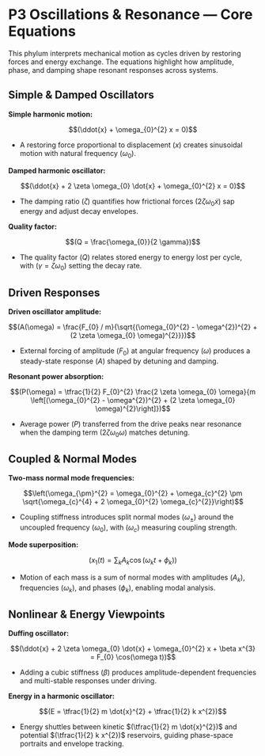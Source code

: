 # P3 Oscillations & Resonance — Core Equations

This phylum interprets mechanical motion as cycles driven by restoring forces and energy exchange. The equations highlight how amplitude, phase, and damping shape resonant responses across systems.

## Simple & Damped Oscillators
**Simple harmonic motion:**

$$(\ddot{x} + \omega_{0}^{2} x = 0)$$

- A restoring force proportional to displacement $(x)$ creates sinusoidal motion with natural frequency $(\omega_{0})$.

**Damped harmonic oscillator:**

$$(\ddot{x} + 2 \zeta \omega_{0} \dot{x} + \omega_{0}^{2} x = 0)$$

- The damping ratio $(\zeta)$ quantifies how frictional forces $(2 \zeta \omega_{0} \dot{x})$ sap energy and adjust decay envelopes.

**Quality factor:**

$$(Q = \frac{\omega_{0}}{2 \gamma})$$

- The quality factor $(Q)$ relates stored energy to energy lost per cycle, with $(\gamma = \zeta \omega_{0})$ setting the decay rate.

## Driven Responses
**Driven oscillator amplitude:**

$$(A(\omega) = \frac{F_{0} / m}{\sqrt{(\omega_{0}^{2} - \omega^{2})^{2} + (2 \zeta \omega_{0} \omega)^{2}}})$$

- External forcing of amplitude $(F_{0})$ at angular frequency $(\omega)$ produces a steady-state response $(A)$ shaped by detuning and damping.

**Resonant power absorption:**

$$(P(\omega) = \tfrac{1}{2} F_{0}^{2} \frac{2 \zeta \omega_{0} \omega}{m \left[(\omega_{0}^{2} - \omega^{2})^{2} + (2 \zeta \omega_{0} \omega)^{2}\right]})$$

- Average power $(P)$ transferred from the drive peaks near resonance when the damping term $(2 \zeta \omega_{0} \omega)$ matches detuning.

## Coupled & Normal Modes
**Two-mass normal mode frequencies:**

$$\left(\omega_{\pm}^{2} = \omega_{0}^{2} + \omega_{c}^{2} \pm \sqrt{\omega_{c}^{4} + 2 \omega_{0}^{2} \omega_{c}^{2}}\right)$$

- Coupling stiffness introduces split normal modes $(\omega_{\pm})$ around the uncoupled frequency $(\omega_{0})$, with $(\omega_{c})$ measuring coupling strength.

**Mode superposition:**

$$(x_{1}(t) = \sum_{k} A_{k} \cos(\omega_{k} t + \phi_{k}))$$

- Motion of each mass is a sum of normal modes with amplitudes $(A_{k})$, frequencies $(\omega_{k})$, and phases $(\phi_{k})$, enabling modal analysis.

## Nonlinear & Energy Viewpoints
**Duffing oscillator:**

$$(\ddot{x} + 2 \zeta \omega_{0} \dot{x} + \omega_{0}^{2} x + \beta x^{3} = F_{0} \cos(\omega t))$$

- Adding a cubic stiffness $(\beta)$ produces amplitude-dependent frequencies and multi-stable responses under driving.

**Energy in a harmonic oscillator:**

$$(E = \tfrac{1}{2} m \dot{x}^{2} + \tfrac{1}{2} k x^{2})$$

- Energy shuttles between kinetic $(\tfrac{1}{2} m \dot{x}^{2})$ and potential $(\tfrac{1}{2} k x^{2})$ reservoirs, guiding phase-space portraits and envelope tracking.
